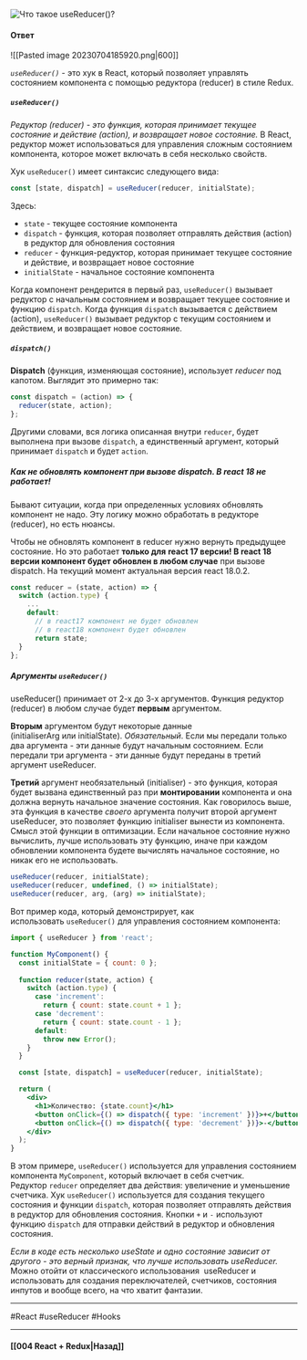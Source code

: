 ![Что такое `useReducer()`?](https://youtu.be/GZUy2i6QN7o?t=257)

#### Ответ

![[Pasted image 20230704185920.png|600]]

*`useReducer()`* - это хук в React, который позволяет управлять состоянием компонента с помощью редуктора (reducer) в стиле Redux.

##### `useReducer()`

*Редуктор (reducer) - это функция, которая принимает текущее состояние и действие (action), и возвращает новое состояние.* В React, редуктор может использоваться для управления сложным состоянием компонента, которое может включать в себя несколько свойств.

Хук `useReducer()` имеет синтаксис следующего вида:

```jsx
const [state, dispatch] = useReducer(reducer, initialState);
```

Здесь:
- `state` - текущее состояние компонента
- `dispatch` - функция, которая позволяет отправлять действия (action) в редуктор для обновления состояния
- `reducer` - функция-редуктор, которая принимает текущее состояние и действие, и возвращает новое состояние
- `initialState` - начальное состояние компонента

Когда компонент рендерится в первый раз, `useReducer()` вызывает редуктор с начальным состоянием и возвращает текущее состояние и функцию `dispatch`. Когда функция `dispatch` вызывается с действием (action), `useReducer()` вызывает редуктор с текущим состоянием и действием, и возвращает новое состояние.

##### `dispatch()`

**Dispatch** (функция, изменяющая состояние), использует *reducer* под капотом. Выглядит это примерно так:

```jsx
const dispatch = (action) => {
  reducer(state, action);
};
```

Другими словами, вся логика описанная внутри `reducer`, будет выполнена при вызове `dispatch`, а единственный аргумент, который принимает `dispatch` и будет `action`.

##### Как не обновлять компонент при вызове dispatch. В react 18 не работает!

Бывают ситуации, когда при определенных условиях обновлять компонент не надо. Эту логику можно обработать в редукторе (reducer), но есть нюансы.

Чтобы не обновлять компонент в reducer нужно вернуть предыдущее состояние. Но это работает **только для** **react 17 версии! В react 18 версии компонент будет обновлен в любом случае** при вызове dispatch. На текущий момент актуальная версия react 18.0.2.

```jsx
const reducer = (state, action) => {
  switch (action.type) {
    ...
    default:
      // в react17 компонент не будет обновлен
      // в react18 компонент будет обновлен
      return state;
  }
};
```

##### Аргументы `useReducer()`

useReducer() принимает от 2-х до 3-х аргументов.
Функция редуктор (reducer) в любом случае будет **первым** аргументом.

**Вторым** аргументом будут некоторые данные (initialiserArg или initialState). *Обязательный*. Если мы передали только два аргумента - эти данные будут начальным состоянием. Если передали три аргумента - эти данные будут переданы в третий аргумент useReducer.

**Третий** аргумент необязательный (initialiser) - это функция, которая будет вызвана единственный раз при **монтировании** компонента и она должна вернуть начальное значение состояния. Как говорилось выше, эта функция в качестве _своего_ аргумента получит второй аргумент useReducer, это позволяет функцию initialiser вынести из компонента. Смысл этой функции в оптимизации. Если начальное состояние нужно вычислить, лучше использовать эту функцию, иначе при каждом обновлении компонента будете вычислять начальное состояние, но никак его не использовать.

``` jsx
useReducer(reducer, initialState);
useReducer(reducer, undefined, () => initialState);
useReducer(reducer, arg, (arg) => initialState);
```

Вот пример кода, который демонстрирует, как использовать `useReducer()` для управления состоянием компонента:

```jsx
import { useReducer } from 'react';

function MyComponent() {
  const initialState = { count: 0 };
  
  function reducer(state, action) {
    switch (action.type) {
      case 'increment':
        return { count: state.count + 1 };
      case 'decrement':
        return { count: state.count - 1 };
      default:
        throw new Error();
    }
  }

  const [state, dispatch] = useReducer(reducer, initialState);

  return (
    <div>
      <h1>Количество: {state.count}</h1>
      <button onClick={() => dispatch({ type: 'increment' })}>+</button>
      <button onClick={() => dispatch({ type: 'decrement' })}>-</button>
    </div>
  );
}
```

В этом примере, `useReducer()` используется для управления состоянием компонента `MyComponent`, который включает в себя счетчик. Редуктор `reducer` определяет два действия: увеличение и уменьшение счетчика. Хук `useReducer()` используется для создания текущего состояния и функции `dispatch`, которая позволяет отправлять действия в редуктор для обновления состояния. Кнопки `+` и `-` используют функцию `dispatch` для отправки действий в редуктор и обновления состояния.

*Если в коде есть несколько useState и одно состояние зависит от другого - это верный признак, что лучше использовать useReducer.* Можно отойти от классического использования  useReducer и использовать для создания переключателей, счетчиков, состояния инпутов и вообще всего, на что хватит фантазии.

____
#React #useReducer #Hooks 

____

#### [[004 React + Redux|Назад]]